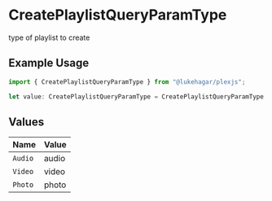 # CreatePlaylistQueryParamType

type of playlist to create

## Example Usage

```typescript
import { CreatePlaylistQueryParamType } from "@lukehagar/plexjs";

let value: CreatePlaylistQueryParamType = CreatePlaylistQueryParamType.Video;
```

## Values

| Name    | Value   |
| ------- | ------- |
| `Audio` | audio   |
| `Video` | video   |
| `Photo` | photo   |